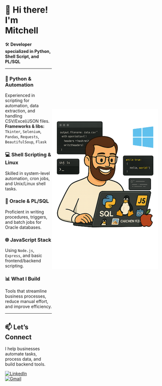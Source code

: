 <div style="display: flex; justify-content: space-between; align-items: center;">

<div>

<h1>👋 Hi there! I'm Mitchell</h1>
🛠️ <strong>Developer specialized in Python, Shell Script, and PL/SQL</strong>

---

### 🐍 Python & Automation  
Experienced in scripting for automation, data extraction, and handling CSV/Excel/JSON files.  
<strong>Frameworks & libs:</strong> `Tkinter`, `Selenium`, `Pandas`, `Requests`, `BeautifulSoup`, `Flask`

### 💻 Shell Scripting & Linux  
Skilled in system-level automation, cron jobs, and Unix/Linux shell tasks.

### 🧠 Oracle & PL/SQL  
Proficient in writing procedures, triggers, and batch jobs for Oracle databases.

### 🌐 JavaScript Stack  
Using `Node.js`, `Express`, and basic frontend/backend scripting.

### 📊 What I Build  
Tools that streamline business processes, reduce manual effort, and improve efficiency.

---

## 📫 Let’s Connect  
I help businesses automate tasks, process data, and build backend tools.

[![LinkedIn](https://img.shields.io/badge/-LinkedIn-blue?style=flat-square&logo=Linkedin&logoColor=white)](https://www.linkedin.com/in/mitchell-symington-44406524/)  
[![Gmail](https://img.shields.io/badge/-Gmail-c14438?style=flat-square&logo=Gmail&logoColor=white)](mailto:mitch.palha@gmail.com)

</div>

<img src="47c6cb50-443d-44c8-bcbe-8a5b7cbbb1d2.png" width="350"/>

</div>
